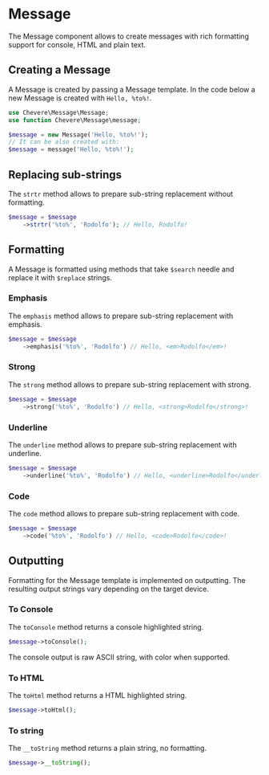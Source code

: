 # Message

The Message component allows to create messages with rich formatting support for console, HTML and plain text.

## Creating a Message

A Message is created by passing a Message template. In the code below a new Message is created with `Hello, %to%!`.

```php
use Chevere\Message\Message;
use function Chevere\Message\message;

$message = new Message('Hello, %to%!');
// It can be also created with:
$message = message('Hello, %to%!');
```

## Replacing sub-strings

The `strtr` method allows to prepare sub-string replacement without formatting.

```php
$message = $message
    ->strtr('%to%', 'Rodolfo'); // Hello, Rodolfo!
```

## Formatting

A Message is formatted using methods that take `$search` needle and replace it with `$replace` strings.

### Emphasis

The `emphasis` method allows to prepare sub-string replacement with emphasis.

```php
$message = $message
    ->emphasis('%to%', 'Rodolfo') // Hello, <em>Rodolfo</em>!
```

### Strong

The `strong` method allows to prepare sub-string replacement with strong.

```php
$message = $message
    ->strong('%to%', 'Rodolfo') // Hello, <strong>Rodolfo</strong>!
```

### Underline

The `underline` method allows to prepare sub-string replacement with underline.

```php
$message = $message
    ->underline('%to%', 'Rodolfo') // Hello, <underline>Rodolfo</underline>!
```

### Code

The `code` method allows to prepare sub-string replacement with code.

```php
$message = $message
    ->code('%to%', 'Rodolfo') // Hello, <code>Rodolfo</code>!
```

## Outputting

Formatting for the Message template is implemented on outputting. The resulting output strings vary depending on the target device.

### To Console

The `toConsole` method returns a console highlighted string.

```php
$message->toConsole();
```

The console output is raw ASCII string, with color when supported.

### To HTML

The `toHtml` method returns a HTML highlighted string.

```php
$message->toHtml();
```

### To string

The `__toString` method returns a plain string, no formatting.

```php
$message->__toString();
```
